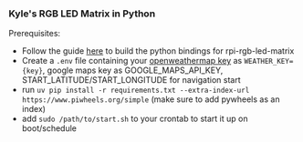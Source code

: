 ### Kyle's RGB LED Matrix in Python

Prerequisites:
 - Follow the guide [here](https://github.com/hzeller/rpi-rgb-led-matrix/blob/master/bindings/python/README.md) to
   build the python bindings for rpi-rgb-led-matrix
 - Create a `.env` file containing your [openweathermap key](https://home.openweathermap.org/users/sign_up) as `WEATHER_KEY={key}`, google maps key as GOOGLE_MAPS_API_KEY, START_LATITUDE/START_LONGITUDE for navigation start
 - run `uv pip install -r requirements.txt --extra-index-url https://www.piwheels.org/simple` (make sure to add pywheels as an index)
 - add `sudo /path/to/start.sh` to your crontab to start it up on boot/schedule
